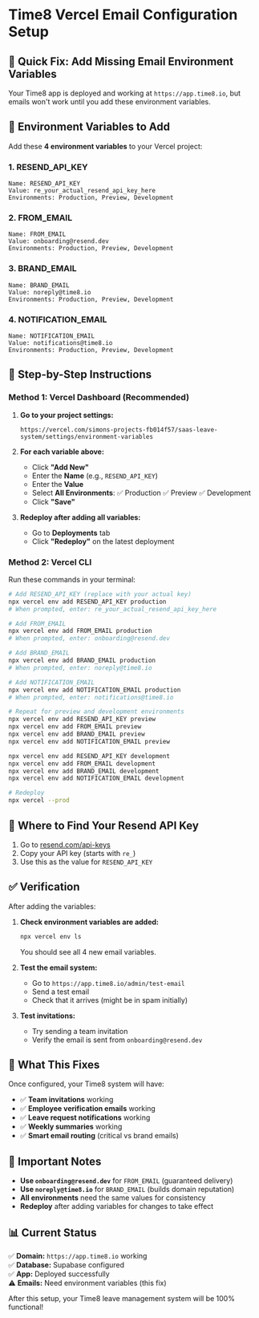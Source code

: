 # Time8 Vercel Email Configuration Setup

## 🎯 **Quick Fix: Add Missing Email Environment Variables**

Your Time8 app is deployed and working at `https://app.time8.io`, but emails won't work until you add these environment variables.

## 📧 **Environment Variables to Add**

Add these **4 environment variables** to your Vercel project:

### **1. RESEND_API_KEY**
```
Name: RESEND_API_KEY
Value: re_your_actual_resend_api_key_here
Environments: Production, Preview, Development
```

### **2. FROM_EMAIL** 
```
Name: FROM_EMAIL
Value: onboarding@resend.dev
Environments: Production, Preview, Development
```

### **3. BRAND_EMAIL**
```
Name: BRAND_EMAIL  
Value: noreply@time8.io
Environments: Production, Preview, Development
```

### **4. NOTIFICATION_EMAIL**
```
Name: NOTIFICATION_EMAIL
Value: notifications@time8.io
Environments: Production, Preview, Development
```

## 🔧 **Step-by-Step Instructions**

### **Method 1: Vercel Dashboard (Recommended)**

1. **Go to your project settings:**
   ```
   https://vercel.com/simons-projects-fb014f57/saas-leave-system/settings/environment-variables
   ```

2. **For each variable above:**
   - Click **"Add New"**
   - Enter the **Name** (e.g., `RESEND_API_KEY`)
   - Enter the **Value** 
   - Select **All Environments**: ✅ Production ✅ Preview ✅ Development
   - Click **"Save"**

3. **Redeploy after adding all variables:**
   - Go to **Deployments** tab
   - Click **"Redeploy"** on the latest deployment

### **Method 2: Vercel CLI**

Run these commands in your terminal:

```bash
# Add RESEND_API_KEY (replace with your actual key)
npx vercel env add RESEND_API_KEY production
# When prompted, enter: re_your_actual_resend_api_key_here

# Add FROM_EMAIL
npx vercel env add FROM_EMAIL production  
# When prompted, enter: onboarding@resend.dev

# Add BRAND_EMAIL
npx vercel env add BRAND_EMAIL production
# When prompted, enter: noreply@time8.io

# Add NOTIFICATION_EMAIL  
npx vercel env add NOTIFICATION_EMAIL production
# When prompted, enter: notifications@time8.io

# Repeat for preview and development environments
npx vercel env add RESEND_API_KEY preview
npx vercel env add FROM_EMAIL preview
npx vercel env add BRAND_EMAIL preview
npx vercel env add NOTIFICATION_EMAIL preview

npx vercel env add RESEND_API_KEY development
npx vercel env add FROM_EMAIL development
npx vercel env add BRAND_EMAIL development
npx vercel env add NOTIFICATION_EMAIL development

# Redeploy
npx vercel --prod
```

## 🔑 **Where to Find Your Resend API Key**

1. Go to [resend.com/api-keys](https://resend.com/api-keys)
2. Copy your API key (starts with `re_`)
3. Use this as the value for `RESEND_API_KEY`

## ✅ **Verification**

After adding the variables:

1. **Check environment variables are added:**
   ```bash
   npx vercel env ls
   ```
   You should see all 4 new email variables.

2. **Test the email system:**
   - Go to `https://app.time8.io/admin/test-email`
   - Send a test email
   - Check that it arrives (might be in spam initially)

3. **Test invitations:**
   - Try sending a team invitation
   - Verify the email is sent from `onboarding@resend.dev`

## 🎉 **What This Fixes**

Once configured, your Time8 system will have:
- ✅ **Team invitations** working
- ✅ **Employee verification emails** working  
- ✅ **Leave request notifications** working
- ✅ **Weekly summaries** working
- ✅ **Smart email routing** (critical vs brand emails)

## 🚨 **Important Notes**

- **Use `onboarding@resend.dev`** for `FROM_EMAIL` (guaranteed delivery)
- **Use `noreply@time8.io`** for `BRAND_EMAIL` (builds domain reputation)
- **All environments** need the same values for consistency
- **Redeploy** after adding variables for changes to take effect

## 📊 **Current Status**

✅ **Domain:** `https://app.time8.io` working  
✅ **Database:** Supabase configured  
✅ **App:** Deployed successfully  
⚠️ **Emails:** Need environment variables (this fix)  

After this setup, your Time8 leave management system will be 100% functional! 